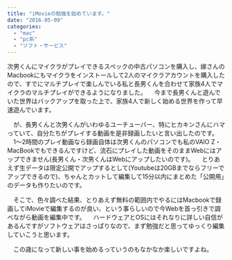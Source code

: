 ```yaml
---
title: "iMovieの勉強を始めています。"
date: "2016-05-09"
categories: 
  - "mac"
  - "pc系"
  - "ソフト・サービス"
---
```


次男くんにマイクラがプレイできるスペックの中古パソコンを購入し、嫁さんのMacbookにもマイクラをインストールして2人のマイクラアカウントを購入したので、すでにマルチプレイで楽しんでいる私と長男くんを合わせて家族4人でマイクラのマルチプレイができるようになりました。 　今まで長男くんと遊んでいた世界はバックアップを取った上で、家族4人で新しく始める世界を作って早速遊んでいます。

　が、長男くんと次男くんがいわゆるユーチューバー、特にヒカキンさんにハマっていて、自分たちがプレイする動画を是非録画したいと言い出したのです。 　1〜2時間のプレイ動画なら録画自体は次男くんのパソコンでも私のVAIO Z・MacBookでもできるんですけど、流石にプレイした動画をそのままWebにはアップできません(長男くん・次男くんはWebにアップしたいのです)。 　とりあえず生データは限定公開でアップするとして(Youtubeは20GBまでならフリーでアップできるので)、ちゃんとカットして編集して15分以内にまとめた「公開用」のデータも作りたいのです。

　そこで、色々調べた結果、とりあえず無料の範囲内でやるにはMacbookで録画してiMovieで編集するのが良い、という事らしいので今Webを首っ引きで調べながら動画を編集中です。 　ハードウェアとOSにはそれなりに詳しい自信があるんですがソフトウェアはさっぱりなので、まず勉強だと思ってゆっくり編集していこうと思います。

　この歳になって新しい事を始めるっていうのもなかなか楽しいですよね。
